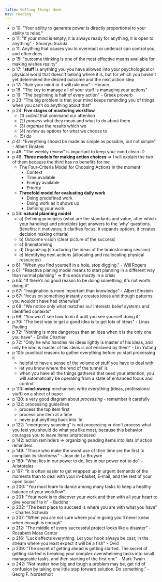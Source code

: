 ```yaml
---
title: Getting things done
nav: reading
---
```


- p 10: "Your ability to generate power is directly proportional to your ability to relax."
- p 11: "If your mind is empty, it is always ready for anything, it is open to anything" - Shunryu
  Suzuki
- p 11: Anything that causes you to overreact or underact can control you, and often does
- p 15: "outcome thinking is one of the most effective means available for making wishes reality"
- p 17: "**stuff** is anything you you have allowed into your psychological or physical world that
  doesn't belong where it is, but for which you haven't yet determined the desired outcome and the
  next action step
- p 17: "Rule your mind or it will rule you" - Horace
- p 18: "The key to manage all of your stuff is managing your actions"
- p 19: "The beginning is half of every action" - Greek proverb
- p 23: "The big problem is that your mind keeps reminding you of things when you can't do anything
  about that"
- p 24: **Five stages of mastering workflow**
  - (1) *collect* that command our attention
  - (2) *process* what they mean and what to do about them
  - (3) *organise* the results which we
  - (4) *review* as options for what we choose to
  - (5) *do*
- p 41: "Everything should be made as simple as possible, but not simple" - Albert Einstein
- p 46: "The weekly review" is important to keep your mind clean :D
- p 48: **Three models for making action choices** => I will explain the two of them because
  the third has no benefits for me
  -  The Four-Criteria Model for Choosing Actions in the moment
      - Context
      - Time available
      - Energy available
      - Priority
  - **Threefold model for evaluating daily work**
    - Doing predefined work
    - Doing work as it shows up
    - Defining your work
- p 56: **natural planning model**
  - a) Defining principles (what are the standards and value, after which your handling) and
    principles (get answers to the ‘why' questions. Benefits: it motivates; it clarifies focus, it
    expands options, it creates decision making criteria)
  - b) Outcome vision (clear picture of the success)
  - c) Brainstorming
  - d) Organizing (structuring the ideas of the brainstorming session)
  - e) Identifying next actions (allocating and reallocating physical resources)
- p 61: "When you find yourself in a hole, stop digging." - Will Rogers
- p 61: "Reactive planing model means to start planning in a different way than normal planning" =>
  this ends mostly in a crisis
- p 65: "If there's no good reason to be doing something, it's not worth doing it"
- p 67: "Imagination is more important than knowledge" - Albert Einstein
- p 67: "focus on something instantly creates ideas and though patterns you wouldn't have had
  otherwise"
- p 68: "We notice only what matches our interests belief systems and identified contexts"
- p 68: "You won't see how to do it until you see yourself doing it"
- p 70: "The best way to get a good idea is to get lots of ideas" - Linus Pauling
- p 72: "Nothing is more dangerous than an idea when it is the only one you have" - Emilie Chartier
- p 72: "Only he who handles his ideas lightly is master of his ideas, and only he who is master of
  his ideas is not enslaved by them" - Lin Yutang
- p 105: practical reasons to gather everything before yo start processing it
  - helpful to have a sense of the volume of stuff you have to deal with
  - let you know where the ‘end of the tunnel' is
  - when you have all the things gathered that need your attention, you will automatically be
    operating from a state of enhanced focus and control
- p 113: **mind-sweep** mechanism: write everything (ideas, professional stuff) on a sheet of paper
- p 120: a very good diagram about *processing* - remember it carefully
- p 122: processing guidelines
  - process the top item first
  - process one item at a time
  - never put anything back into 'in'
- p 122: "emergency scanning" is not processing => don't process what you feel you should do what
  you like most, because this behavior courages you to leave items unprocessed
- p 142: action reminders => organizing pending items into lists of action reminders
- p 149: "Those who make the worst use of their time are the first to complain its shortness" - Jean
  de La Bruysre
- p 169: "What lies in our power to do, lies in our power not to do" - Aristoteles
- p 197: "It is often easier to get wrapped up in urgent demands of the moments than to deal with
  your in-basket, E-mail, and the rest of your open loops"
- p 200: "You must learn to dance among many tasks to keep a healthy balance of your workflow"
- p 201: "Your work is to discover your work and then with all your heart to give yourself to it" -
  Buddha
- p 202: "The best place to succeed is where you are with what you have" - Charles Schwab
- p 207: "When you are not sure where you're going you'll never knew when enough is enough"
- p 212: "The middle of every successful project looks like a disaster" - Rosabeth Moss Cantor
- p 216: "Luck affects everything. Let your hook always be cast; in the stream where you least
  expect it will be a fish" - Ovid
- p 239: "The secret of getting ahead is getting started. The secret of getting started is breaking
  your complex overwhelming tasks into small manageable tasks, and then starting of the first one" -
  Mark Twain
- p 242: "Not matter how big and tough a problem may be, get rid of confusion by taking one little
  step forward solution. Do something." - Georg F. Nordenholt

